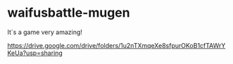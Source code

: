 # waifusbattle-mugen
It´s a game very amazing!

https://drive.google.com/drive/folders/1u2nTXmqeXe8sfpurOKoB1cfTAWrYKeUa?usp=sharing
